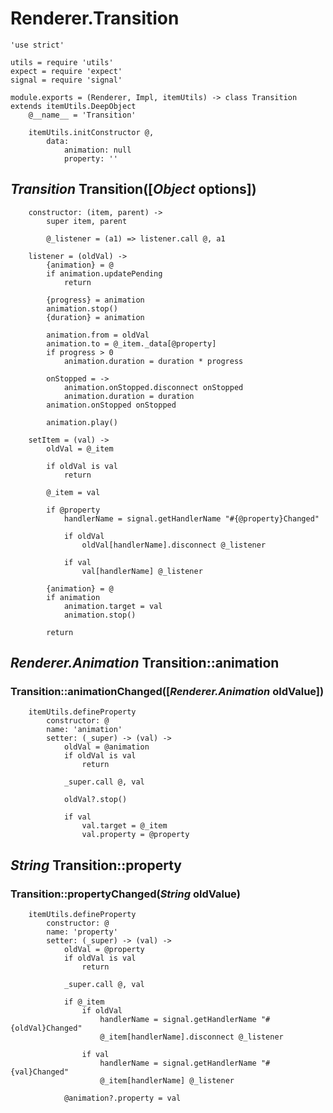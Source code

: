 Renderer.Transition
===================

	'use strict'

	utils = require 'utils'
	expect = require 'expect'
	signal = require 'signal'

	module.exports = (Renderer, Impl, itemUtils) -> class Transition extends itemUtils.DeepObject
		@__name__ = 'Transition'

		itemUtils.initConstructor @,
			data:
				animation: null
				property: ''

*Transition* Transition([*Object* options])
-------------------------------------------

		constructor: (item, parent) ->
			super item, parent

			@_listener = (a1) => listener.call @, a1

		listener = (oldVal) ->
			{animation} = @
			if animation.updatePending
				return

			{progress} = animation
			animation.stop()
			{duration} = animation

			animation.from = oldVal
			animation.to = @_item._data[@property]
			if progress > 0
				animation.duration = duration * progress

			onStopped = ->
				animation.onStopped.disconnect onStopped
				animation.duration = duration
			animation.onStopped onStopped

			animation.play()

		setItem = (val) ->
			oldVal = @_item

			if oldVal is val
				return

			@_item = val

			if @property
				handlerName = signal.getHandlerName "#{@property}Changed"

				if oldVal
					oldVal[handlerName].disconnect @_listener

				if val
					val[handlerName] @_listener

			{animation} = @
			if animation
				animation.target = val
				animation.stop()

			return

*Renderer.Animation* Transition::animation
------------------------------------------

### Transition::animationChanged([*Renderer.Animation* oldValue])

		itemUtils.defineProperty
			constructor: @
			name: 'animation'
			setter: (_super) -> (val) ->
				oldVal = @animation
				if oldVal is val
					return

				_super.call @, val

				oldVal?.stop()

				if val
					val.target = @_item
					val.property = @property

*String* Transition::property
-----------------------------

### Transition::propertyChanged(*String* oldValue)

		itemUtils.defineProperty
			constructor: @
			name: 'property'
			setter: (_super) -> (val) ->
				oldVal = @property
				if oldVal is val
					return

				_super.call @, val

				if @_item
					if oldVal
						handlerName = signal.getHandlerName "#{oldVal}Changed"
						@_item[handlerName].disconnect @_listener

					if val
						handlerName = signal.getHandlerName "#{val}Changed"
						@_item[handlerName] @_listener

				@animation?.property = val
